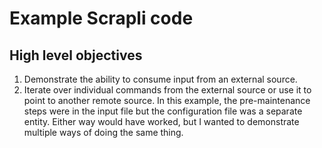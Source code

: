# Example Scrapli code
## High level objectives
1. Demonstrate the ability to consume input from an external source.
2. Iterate over individual commands from the external source or use it to point to another remote source.  In this example, the pre-maintenance steps were in the input file but the configuration file was a separate entity.  Either way would have worked, but I wanted to demonstrate multiple ways of doing the same thing.
